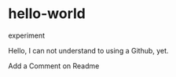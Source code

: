 # hello-world
experiment

Hello, I can not understand to using a Github, yet.

Add a Comment on Readme
